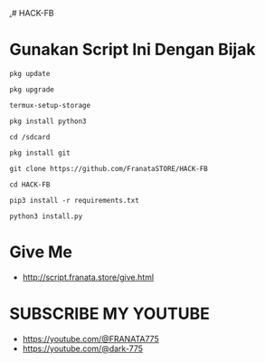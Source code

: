 [.](https://www.facebook.com/yauw.yauw.3538)# HACK-FB
# Gunakan Script Ini Dengan Bijak

```
pkg update 
```
```
pkg upgrade 
```
```
termux-setup-storage 
```
```
pkg install python3
```
```
cd /sdcard
```
```
pkg install git
```
```
git clone https://github.com/FranataSTORE/HACK-FB
```
```
cd HACK-FB
```
```
pip3 install -r requirements.txt
```
```
python3 install.py
```
# Give Me
* http://script.franata.store/give.html
# SUBSCRIBE MY YOUTUBE 
* https://youtube.com/@FRANATA775
* https://youtube.com/@dark-775

